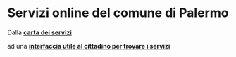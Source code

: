 # Servizi online del comune di Palermo

Dalla [**carta dei servizi**](https://www.comune.palermo.it/amministrazione_trasparente.php?sel=16&asel=72) 

ad una [**interfaccia utile al cittadino per trovare i servizi**](https://cirospat.github.io/servizi-comunepalermo)
